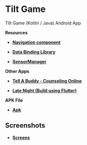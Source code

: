 # Tilt Game
<p>Tilt Game (Kotlin / Java) Android App</p>

<strong>Resources</strong>
  - <p><strong><a href="https://developer.android.com/guide/navigation/navigation-getting-started">Navigation component</a></strong></p>
  - <p><strong><a href="https://developer.android.com/topic/libraries/data-binding">Data Binding Library</a></strong></p>
  - <p><strong><a href="https://developer.android.com/reference/kotlin/android/hardware/SensorManager">SensorManager</a></strong></p>
  <strong>Other Apps</strong>
  - <p><strong><a href="https://play.google.com/store/apps/details?id=za.co.addcolour.tellabuddy">Tell A Buddy - Counseling Online</a></strong></p>
  - <p><strong><a href="https://play.google.com/store/apps/details?id=za.co.addcolour.late_night">Late Night (Build using Flutter)</a></strong></p>
 <strong>APK File</strong>
 - <p><strong><a href="https://github.com/AddColourAndroid/Tilt-Game/blob/master/APK/app-debug.apk">Apk</a></strong></p>
Screenshots
-----------
 - <p><strong><a href="https://github.com/AddColourAndroid/Tilt-Game/tree/master/screenshots">Screens</a></strong></p>
